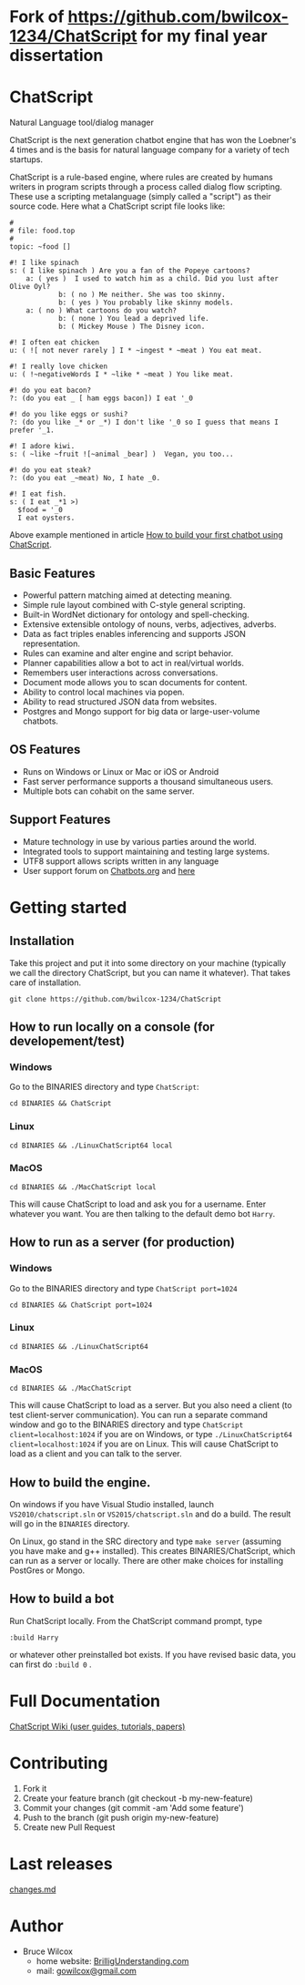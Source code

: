 # Fork of https://github.com/bwilcox-1234/ChatScript for my final year dissertation

# ChatScript
Natural Language tool/dialog manager

ChatScript is the next generation chatbot engine that has won the Loebner's 4 times and is the basis for natural language company for a variety of tech startups.

ChatScript is a rule-based engine, where rules are created by humans writers in program scripts through a process called dialog flow scripting. These use a scripting metalanguage (simply called a "script") as their source code. 
Here what a ChatScript script file looks like:
```
#
# file: food.top
#
topic: ~food []

#! I like spinach
s: ( I like spinach ) Are you a fan of the Popeye cartoons?
	a: ( yes )  I used to watch him as a child. Did you lust after Olive Oyl?
    	    b: ( no ) Me neither. She was too skinny.
    		b: ( yes ) You probably like skinny models.
	a: ( no ) What cartoons do you watch?
     		b: ( none ) You lead a deprived life.
     		b: ( Mickey Mouse ) The Disney icon.

#! I often eat chicken
u: ( ![ not never rarely ] I * ~ingest * ~meat ) You eat meat.

#! I really love chicken
u: ( !~negativeWords I * ~like * ~meat ) You like meat.

#! do you eat bacon?
?: (do you eat _ [ ham eggs bacon]) I eat '_0

#! do you like eggs or sushi?
?: (do you like _* or _*) I don't like '_0 so I guess that means I prefer '_1.

#! I adore kiwi.
s: ( ~like ~fruit ![~animal _bear] )  Vegan, you too...

#! do you eat steak?
?: (do you eat _~meat) No, I hate _0.

#! I eat fish.
s: ( I eat _*1 >) 
  $food = '_0 
  I eat oysters.
```

Above example mentioned in article [How to build your first chatbot using ChatScript](https://medium.freecodecamp.com/chatscript-for-beginners-chatbots-developers-c58bb591da8#.2qdxjuyvs).


## Basic Features

* Powerful pattern matching aimed at detecting meaning.
* Simple rule layout combined with C-style general scripting.
* Built-in WordNet dictionary for ontology and spell-checking.
* Extensive extensible ontology of nouns, verbs, adjectives, adverbs.
* Data as fact triples enables inferencing and supports JSON representation.
* Rules can examine and alter engine and script behavior.
* Planner capabilities allow a bot to act in real/virtual worlds.
* Remembers user interactions across conversations.
* Document mode allows you to scan documents for content.
* Ability to control local machines via popen.
* Ability to read structured JSON data from websites.
* Postgres and Mongo support for big data or large-user-volume chatbots.

## OS Features

* Runs on Windows or Linux or Mac or iOS or Android
* Fast server performance supports a thousand simultaneous users.
* Multiple bots can cohabit on the same server.

## Support Features

* Mature technology in use by various parties around the world.
* Integrated tools to support maintaining and testing large systems.
* UTF8 support allows scripts written in any language
* User support forum on [Chatbots.org](https://www.chatbots.org/ai_zone/viewforum/44/) and [here](https://github.com/bwilcox-1234/ChatScript/issues)


# Getting started
## Installation

Take this project and put it into some directory on your machine (typically we call the directory ChatScript, but you can name it whatever). That takes care of installation.

```
git clone https://github.com/bwilcox-1234/ChatScript
```

## How to run locally on a console (for developement/test)
### Windows
Go to the BINARIES directory and type `ChatScript`: 
```
cd BINARIES && ChatScript
```

### Linux
```
cd BINARIES && ./LinuxChatScript64 local
```

### MacOS
```
cd BINARIES && ./MacChatScript local
```

This will cause ChatScript to load and ask you for a username. Enter whatever you want. You are then talking to the default demo bot `Harry`.

## How to run as a server (for production)
### Windows
Go to the BINARIES directory and type `ChatScript port=1024`
```
cd BINARIES && ChatScript port=1024
```
### Linux
```
cd BINARIES && ./LinuxChatScript64
```
### MacOS
```
cd BINARIES && ./MacChatScript
```

This will cause ChatScript to load as a server. 
But you also need a client (to test client-server communication). You can run a separate command window and go to the BINARIES directory and type `ChatScript client=localhost:1024` if you are on Windows, or type `./LinuxChatScript64 client=localhost:1024` if you are on Linux. This will cause ChatScript to load as a client and you can talk to the server. 

## How to build the engine.
On windows if you have Visual Studio installed, launch `VS2010/chatscript.sln` or `VS2015/chatscript.sln` and do a build. The result will go in the `BINARIES` directory.

On Linux, go stand in the SRC directory and type `make server` (assuming you have make and g++ installed). This creates BINARIES/ChatScript, which can run as a server or locally. There are other make choices for installing PostGres or Mongo.

## How to build a bot
Run ChatScript locally. From the ChatScript command prompt, type 
```
:build Harry
```

or whatever other preinstalled bot exists. If you have revised basic data, you can first do `:build 0` .

# Full Documentation
[ChatScript Wiki (user guides, tutorials, papers)](/WIKI/README.md)

# Contributing
1. Fork it
2. Create your feature branch (git checkout -b my-new-feature)
3. Commit your changes (git commit -am 'Add some feature')
4. Push to the branch (git push origin my-new-feature)
5. Create new Pull Request

# Last releases
[changes.md](/changes.md)

# Author 
* Bruce Wilcox
  * home website: [BrilligUnderstanding.com](http://www.brilligunderstanding.com)
  * mail:  [gowilcox@gmail.com](mailto:gowilcox@gmail.com )  
